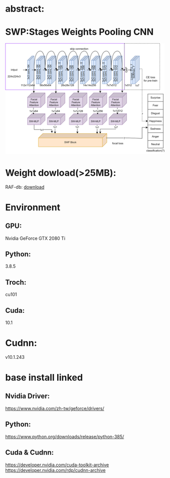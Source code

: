 # abstract:
# SWP:Stages Weights Pooling CNN
![image](https://github.com/nutcliu2507/SWP-Stages-Weighted-Pooling-CNN-with-FER/blob/main/SWP.png)  


# Weight dowload(>25MB):  
RAF-db: [download](https://drive.google.com/file/d/1kKSf6heqtlzXkm0DB4nZWJnUyw0BI9P8/view?usp=sharing)

  
# Environment  
## GPU:
Nvidia GeForce GTX 2080 Ti  
## Python:
3.8.5  
## Troch:
cu101  
## Cuda:
10.1  
# Cudnn:
v10.1.243  

# base install linked
## Nvidia Driver:  
https://www.nvidia.com/zh-tw/geforce/drivers/  
## Python:  
https://www.python.org/downloads/release/python-385/  
## Cuda & Cudnn:  
https://developer.nvidia.com/cuda-toolkit-archive  
https://developer.nvidia.com/rdp/cudnn-archive  
